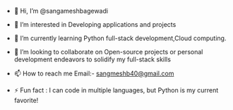 - 👋 Hi, I’m @sangameshbagewadi
- 👀 I’m interested in  Developing applications and projects
- 🌱 I’m currently learning Python full-stack development,Cloud computing.
- 💞️ I’m looking to collaborate on Open-source projects or personal development endeavors to solidify my full-stack skills
- 📫 How to reach me Email:- sangmeshb40@gmail.com

- ⚡ Fun fact : I can code in multiple languages, but Python is my current favorite! 

<!---
sangameshbagewadi/sangameshbagewadi is a ✨ special ✨ repository because its `README.md` (this file) appears on your GitHub profile.
You can click the Preview link to take a look at your changes.
--->

